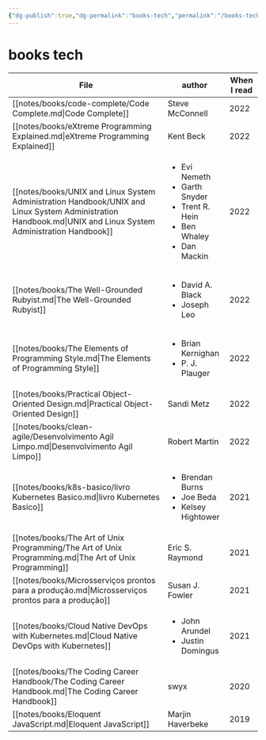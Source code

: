 ```yaml
---
{"dg-publish":true,"dg-permalink":"books-tech","permalink":"/books-tech/","dgHomeLink":true,"dgPassFrontmatter":false,"dgShowBacklinks":true,"dgShowLocalGraph":false}
---
```


# books tech

| File                                                                                                                                                          | author                                                                                                        | When I read |
| ------------------------------------------------------------------------------------------------------------------------------------------------------------- | ------------------------------------------------------------------------------------------------------------- | ----------- |
| [[notes/books/code-complete/Code Complete.md\|Code Complete]]                                                                                                 | Steve McConnell                                                                                               | 2022        |
| [[notes/books/eXtreme Programming Explained.md\|eXtreme Programming Explained]]                                                                               | Kent Beck                                                                                                     | 2022        |
| [[notes/books/UNIX and Linux System Administration Handbook/UNIX and Linux System Administration Handbook.md\|UNIX and Linux System Administration Handbook]] | <ul><li>Evi Nemeth</li><li>Garth Snyder</li><li>Trent R. Hein</li><li>Ben Whaley</li><li>Dan Mackin</li></ul> | 2022        |
| [[notes/books/The Well-Grounded Rubyist.md\|The Well-Grounded Rubyist]]                                                                                       | <ul><li>David A. Black</li><li>Joseph Leo</li></ul>                                                           | 2022        |
| [[notes/books/The Elements of Programming Style.md\|The Elements of Programming Style]]                                                                       | <ul><li>Brian Kernighan</li><li>P. J. Plauger</li></ul>                                                       | 2022        |
| [[notes/books/Practical Object-Oriented Design.md\|Practical Object-Oriented Design]]                                                                         | Sandi Metz                                                                                                    | 2022        |
| [[notes/books/clean-agile/Desenvolvimento Agil Limpo.md\|Desenvolvimento Agil Limpo]]                                                                         | Robert Martin                                                                                                 | 2022        |
| [[notes/books/k8s-basico/livro Kubernetes Basico.md\|livro Kubernetes Basico]]                                                                                | <ul><li>Brendan Burns</li><li>Joe Beda</li><li>Kelsey Hightower</li></ul>                                     | 2021        |
| [[notes/books/The Art of Unix Programming/The Art of Unix Programming.md\|The Art of Unix Programming]]                                                       | Eric S. Raymond                                                                                               | 2021        |
| [[notes/books/Microsserviços prontos para a produção.md\|Microsserviços prontos para a produção]]                                                             | Susan J. Fowler                                                                                               | 2021        |
| [[notes/books/Cloud Native DevOps with Kubernetes.md\|Cloud Native DevOps with Kubernetes]]                                                                   | <ul><li>John Arundel</li><li>Justin Domingus</li></ul>                                                        | 2021        |
| [[notes/books/The Coding Career Handbook/The Coding Career Handbook.md\|The Coding Career Handbook]]                                                          | swyx                                                                                                          | 2020        |
| [[notes/books/Eloquent JavaScript.md\|Eloquent JavaScript]]                                                                                                   | Marjin Haverbeke                                                                                              | 2019        |

